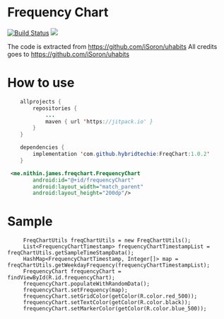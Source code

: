 Frequency Chart
===============

[![Build Status](https://travis-ci.com/hybridtechie/FreqChart.svg?branch=master)](https://travis-ci.com/hybridtechie/FreqChart)
[![](https://jitpack.io/v/hybridtechie/FreqChart.svg)](https://jitpack.io/#hybridtechie/FreqChart)


The code is extracted from https://github.com/iSoron/uhabits
All credits goes to https://github.com/iSoron/uhabits

How to use
===============

```java
    allprojects {
		repositories {
			...
			maven { url 'https://jitpack.io' }
		}
	}
```
```java 
    dependencies {
		implementation 'com.github.hybridtechie:FreqChart:1.0.2'
	}
```

```xml
 <me.nithin.james.freqchart.FrequencyChart
        android:id="@+id/frequencyChart"
        android:layout_width="match_parent"
        android:layout_height="200dp"/>
```

Sample
===============

```aidl    
     FreqChartUtils freqChartUtils = new FreqChartUtils();
     List<FrequencyChartTimestamp> frequencyChartTimestampList = freqChartUtils.getSampleTimeStampData();
     HashMap<FrequencyChartTimestamp, Integer[]> map = freqChartUtils.getWeekdayFrequency(frequencyChartTimestampList);
     FrequencyChart frequencyChart = findViewById(R.id.frequencyChart);
     frequencyChart.populateWithRandomData();
     frequencyChart.setFrequency(map);
     frequencyChart.setGridColor(getColor(R.color.red_500));
     frequencyChart.setTextColor(getColor(R.color.black));
     frequencyChart.setMarkerColor(getColor(R.color.blue_500));
```





